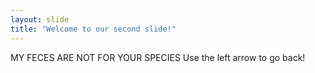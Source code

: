 ```yaml
---
layout: slide
title: "Welcome to our second slide!"
---
```

MY FECES ARE NOT FOR YOUR SPECIES
Use the left arrow to go back!
